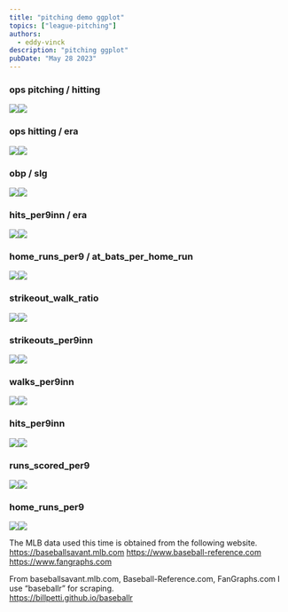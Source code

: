 ```yaml
---
title: "pitching demo ggplot"
topics: ["league-pitching"]
authors:
  - eddy-vinck
description: "pitching ggplot"
pubDate: "May 28 2023"
---
```





### ops pitching / hitting

![](/2023mlb_standings_p_files/figure-markdown_strict/unnamed-chunk-4-1.png)![](/2023mlb_standings_p_files/figure-markdown_strict/unnamed-chunk-4-2.png)

### ops hitting / era

![](/2023mlb_standings_p_files/figure-markdown_strict/unnamed-chunk-5-1.png)![](/2023mlb_standings_p_files/figure-markdown_strict/unnamed-chunk-5-2.png)

### obp / slg

![](/2023mlb_standings_p_files/figure-markdown_strict/unnamed-chunk-6-1.png)![](/2023mlb_standings_p_files/figure-markdown_strict/unnamed-chunk-6-2.png)

### hits\_per9inn / era

![](/2023mlb_standings_p_files/figure-markdown_strict/unnamed-chunk-7-1.png)![](/2023mlb_standings_p_files/figure-markdown_strict/unnamed-chunk-7-2.png)

### home\_runs\_per9 / at\_bats\_per\_home\_run

![](/2023mlb_standings_p_files/figure-markdown_strict/unnamed-chunk-8-1.png)![](/2023mlb_standings_p_files/figure-markdown_strict/unnamed-chunk-8-2.png)

### strikeout\_walk\_ratio

![](/2023mlb_standings_p_files/figure-markdown_strict/unnamed-chunk-9-1.png)![](/2023mlb_standings_p_files/figure-markdown_strict/unnamed-chunk-9-2.png)

### strikeouts\_per9inn

![](/2023mlb_standings_p_files/figure-markdown_strict/unnamed-chunk-10-1.png)![](/2023mlb_standings_p_files/figure-markdown_strict/unnamed-chunk-10-2.png)

### walks\_per9inn

![](/2023mlb_standings_p_files/figure-markdown_strict/unnamed-chunk-11-1.png)![](/2023mlb_standings_p_files/figure-markdown_strict/unnamed-chunk-11-2.png)

### hits\_per9inn

![](/2023mlb_standings_p_files/figure-markdown_strict/unnamed-chunk-12-1.png)![](/2023mlb_standings_p_files/figure-markdown_strict/unnamed-chunk-12-2.png)

### runs\_scored\_per9

![](/2023mlb_standings_p_files/figure-markdown_strict/unnamed-chunk-13-1.png)![](/2023mlb_standings_p_files/figure-markdown_strict/unnamed-chunk-13-2.png)

### home\_runs\_per9

![](/2023mlb_standings_p_files/figure-markdown_strict/unnamed-chunk-14-1.png)![](/2023mlb_standings_p_files/figure-markdown_strict/unnamed-chunk-14-2.png)

The MLB data used this time is obtained from the following website.  
<https://baseballsavant.mlb.com> <https://www.baseball-reference.com>
<https://www.fangraphs.com>

From baseballsavant.mlb.com, Baseball-Reference.com, FanGraphs.com I use
“baseballr” for scraping.  
<https://billpetti.github.io/baseballr>
